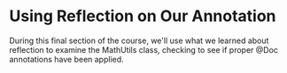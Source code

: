 # Using Reflection on Our Annotation

During this final section of the course, we'll use what we learned about reflection to examine the MathUtils class, checking to see if proper @Doc annotations have been applied.